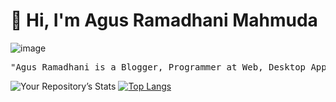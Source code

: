# :bearded_person: Hi, I'm Agus Ramadhani Mahmuda
![image](https://user-images.githubusercontent.com/42666125/147025841-19ddcf5a-de4b-4261-aa4b-5f04fe521d30.png)
<pre>
"Agus Ramadhani is a Blogger, Programmer at Web, Desktop App, MikroTik RouterOS Script Tools and Networking Skills"
</pre>

![Your Repository’s Stats](https://github-readme-stats.vercel.app/api?username=buananetpbun&show_icons=true)
[![Top Langs](https://github-readme-stats.vercel.app/api/top-langs/?username=buananetpbun&layout=compact)](https://github.com/anuraghazra/github-readme-stats)


